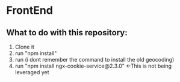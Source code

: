 # FrontEnd

## What to do with this repository:
<ol>
<li>Clone it</li>
<li>run "npm install"</li>
<li>run (i dont remember the command to install the old geocoding)</li>
<li>run "npm install ngx-cookie-service@2.3.0" <-This is not being leveraged yet</li>
</ol>